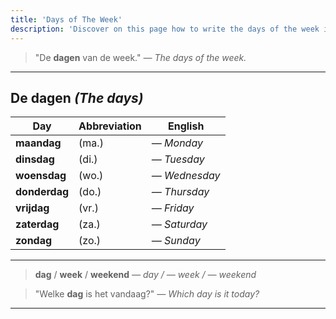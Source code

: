 ```yaml
---
title: 'Days of The Week'
description: 'Discover on this page how to write the days of the week in Dutch.'
---
```


> "De **dagen** van de week."
> _— The days of the week._

---

## De dagen _(The days)_

| Day           | Abbreviation | English       |
| ------------- | ------------ | ------------- |
| **maandag**   | (ma.)        | _— Monday_    |
| **dinsdag**   | (di.)        | _— Tuesday_   |
| **woensdag**  | (wo.)        | _— Wednesday_ |
| **donderdag** | (do.)        | _— Thursday_  |
| **vrijdag**   | (vr.)        | _— Friday_    |
| **zaterdag**  | (za.)        | _— Saturday_  |
| **zondag**    | (zo.)        | _— Sunday_    |

---

> **dag** / **week** / **weekend**
> _— day / — week / — weekend_

> "Welke **dag** is het vandaag?"
> _— Which day is it today?_

---
